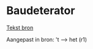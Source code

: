 # Baudeterator

[Tekst bron]( https://www.welingelichtekringen.nl/politiek/902663/over-de-uil-onbenul-rutte-en-de-komende-strijd-de-tekst-van-de-speech-van-thierry-baudet.html)

Aangepast in bron:
't --> het (r1)
